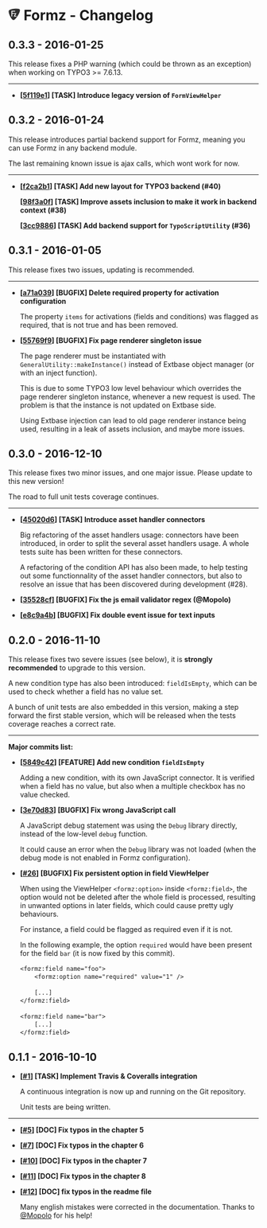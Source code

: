 # ![Formz](Documentation/Images/formz-icon@medium.png) Formz - Changelog

0.3.3 - 2016-01-25
------------------

This release fixes a PHP warning (which could be thrown as an exception) when working on TYPO3 >= 7.6.13. 

----

- **[[5f119e1](https://github.com/romm/formz/commit/5f119e1be9b7510bd79378539ad02d7831cb0b15)] [TASK] Introduce legacy version of `FormViewHelper`**

0.3.2 - 2016-01-24
------------------

This release introduces partial backend support for Formz, meaning you can use Formz in any backend module.

The last remaining known issue is ajax calls, which wont work for now.

----

- **[[f2ca2b1](https://github.com/romm/formz/commit/f2ca2b19177ee2eae94e3daf6eef688191392b1d)] [TASK] Add new layout for TYPO3 backend (#40)**

  **[[98f3a0f](https://github.com/romm/formz/commit/98f3a0fc4d2fdce36717994a783db398a94633a5)] [TASK] Improve assets inclusion to make it work in backend context (#38)**

  **[[3cc9886](https://github.com/romm/formz/commit/3cc9886b05a26d524704f91b4f97d45d3501e01a)] [TASK] Add backend support for `TypoScriptUtility` (#36)**

0.3.1 - 2016-01-05
------------------

This release fixes two issues, updating is recommended.

----

- **[[a71a039](https://github.com/romm/formz/commit/a71a039ae4b56cf4f86cc428fc66e6312b1ddd52)] [BUGFIX] Delete required property for activation configuration**

  The property `items` for activations (fields and conditions) was flagged as required, that is not true and has been removed.

- **[[55769f9](https://github.com/romm/formz/commit/55769f93eb6ce16d8a7544250181eea51b02874d)] [BUGFIX] Fix page renderer singleton issue**

  The page renderer must be instantiated with `GeneralUtility::makeInstance()` instead of Extbase object manager (or with an inject function).

  This is due to some TYPO3 low level behaviour which overrides the page renderer singleton instance, whenever a new request is used. The problem is that the instance is not updated on Extbase side.

  Using Extbase injection can lead to old page renderer instance being used, resulting in a leak of assets inclusion, and maybe more issues.

0.3.0 - 2016-12-10
------------------

This release fixes two minor issues, and one major issue. Please update to this new version!

The road to full unit tests coverage continues.

----

- **[[45020d6](https://github.com/romm/formz/commit/45020d6e62ae2e30024188020b57d6dea8206d11)] [TASK] Introduce asset handler connectors**

  Big refactoring of the asset handlers usage: connectors have been introduced, in order to split the several asset handlers usage. A whole tests suite has been written for these connectors.

  A refactoring of the condition API has also been made, to help testing out some functionnality of the asset handler connectors, but also to resolve an issue that has been discovered during development (#28).

- **[[35528cf](https://github.com/romm/formz/commit/35528cf7a64501fccf091a86ffd3394e8d2a32dc)] [BUGFIX] Fix the js email validator regex (@Mopolo)**

- **[[e8c9a4b](https://github.com/romm/formz/commit/e8c9a4bd91261777587f6c16358a381e76b6daf4)] [BUGFIX] Fix double event issue for text inputs**

0.2.0 - 2016-11-10
------------------

This release fixes two severe issues (see below), it is **strongly recommended** to upgrade to this version.

A new condition type has also been introduced: `fieldIsEmpty`, which can be used to check whether a field has no value set.

A bunch of unit tests are also embedded in this version, making a step forward the first stable version, which will be released when the tests coverage reaches a correct rate.

----

**Major commits list:**

- **[[5849c42](https://github.com/romm/formz/commit/5849c4241946e673cf0895a1d2c2440eb697a0a3)] [FEATURE] Add new condition `fieldIsEmpty`**

  Adding a new condition, with its own JavaScript connector. It is verified when a field has no value, but also when a multiple checkbox has no value checked.

- **[[3e70d83](https://github.com/romm/formz/commit/3e70d8364320a050c59699f66be6c0e8b2f9ce6f)] [BUGFIX] Fix wrong JavaScript call**

  A JavaScript debug statement was using the `Debug` library directly, instead of the low-level `debug` function.

  It could cause an error when the `Debug` library was not loaded (when the debug mode is not enabled in Formz configuration).

- **[[#26](https://github.com/romm/configuration_object/pull/26)] [BUGFIX] Fix persistent option in field ViewHelper**

  When using the ViewHelper `<formz:option>` inside `<formz:field>`, the option would not be deleted after the whole field is processed, resulting in unwanted options in later fields, which could cause pretty ugly behaviours.

  For instance, a field could be flagged as required even if it is not.

  In the following example, the option `required` would have been present for the field `bar` (it is now fixed by this commit).

  ```
  <formz:field name="foo">
      <formz:option name="required" value="1" />
  
      [...]
  </formz:field>
  
  <formz:field name="bar">
      [...]
  </formz:field>
  ```

0.1.1 - 2016-10-10
------------------

- **[[#1](https://github.com/romm/configuration_object/pull/1)] [TASK] Implement Travis & Coveralls integration**

  A continuous integration is now up and running on the Git repository.

  Unit tests are being written.

-----

- **[[#5](https://github.com/romm/configuration_object/pull/5)] [DOC] Fix typos in the chapter 5**
- **[[#7](https://github.com/romm/configuration_object/pull/7)] [DOC] Fix typos in the chapter 6**
- **[[#10](https://github.com/romm/configuration_object/pull/10)] [DOC] Fix typos in the chapter 7**
- **[[#11](https://github.com/romm/configuration_object/pull/11)] [DOC] Fix typos in the chapter 8**
- **[[#12](https://github.com/romm/configuration_object/pull/12)] [DOC] fix typos in the readme file**

  Many english mistakes were corrected in the documentation. Thanks to [@Mopolo](https://github.com/Mopolo) for his help!
